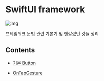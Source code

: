 # SwiftUI framework

![img](https://d33wubrfki0l68.cloudfront.net/f121809e61b6ca0a9e7fa17ab3530ca87f6e1d70/7b5c0/images/swiftui-tutorial-introduction-3.png)
<br/>

프레임워크 문법 관련 기본기 및 헷갈렸던 것들 정리
<br/>

## Contents

- [기본 Button](https://github.com/BOLTB0X/SwiftUI/tree/main/SwiftUI%20framework/Button)
  <br/>

- [OnTapGesture](https://github.com/BOLTB0X/SwiftUI/tree/main/SwiftUI%20framework/OnTapGesture)
  <br/>
